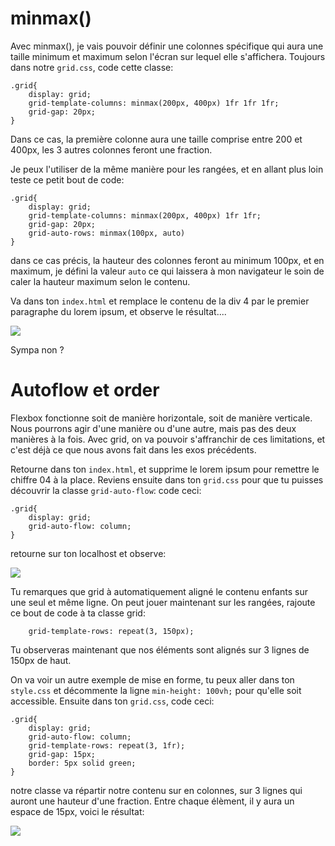 <h1>minmax()</h1>

Avec minmax(), je vais pouvoir définir une colonnes spécifique qui aura une taille minimum et maximum selon l'écran sur lequel elle s'affichera. Toujours dans notre ```grid.css```, code cette classe:

``` 
.grid{
    display: grid;
    grid-template-columns: minmax(200px, 400px) 1fr 1fr 1fr;
    grid-gap: 20px;
}
```

Dans ce cas, la première colonne aura une taille comprise entre 200 et 400px, les 3 autres colonnes feront une fraction.

Je peux l'utiliser de la même manière pour les rangées, et en allant plus loin teste ce petit bout de code:

```
.grid{
    display: grid;
    grid-template-columns: minmax(200px, 400px) 1fr 1fr;
    grid-gap: 20px;
    grid-auto-rows: minmax(100px, auto)
}
```

dans ce cas précis, la hauteur des colonnes feront au minimum 100px, et en maximum, je défini la valeur ```auto``` ce qui laissera à mon navigateur le soin de caler la hauteur maximum selon le contenu.

Va dans ton ```index.html``` et remplace le contenu de la div 4 par le premier paragraphe du lorem ipsum, et observe le résultat.... 

<img src="https://raw.githubusercontent.com/GuyVil1/Css-Grid---Bootstrap-prends-un-coup-de-vieux/master/Formation/img/grid003.png" />

Sympa non ?

<h1 id="ordre">Autoflow et order</h1>

Flexbox fonctionne soit de manière horizontale, soit de manière verticale. Nous pourrons agir d'une manière ou d'une autre, mais pas des deux manières à la fois.
Avec grid, on va pouvoir s'affranchir de ces limitations, et c'est déjà ce que nous avons fait dans les exos précédents.

Retourne dans ton ```index.html```, et supprime le lorem ipsum pour remettre le chiffre 04 à la place.
Reviens ensuite dans ton ```grid.css``` pour que tu puisses découvrir la classe ```grid-auto-flow```: code ceci:

```
.grid{
    display: grid;
    grid-auto-flow: column;
}
```
retourne sur ton localhost et observe:

<img src="https://raw.githubusercontent.com/GuyVil1/Css-Grid---Bootstrap-prends-un-coup-de-vieux/master/Formation/img/grid004.png" />

Tu remarques que grid à automatiquement aligné le contenu enfants sur une seul et même ligne.
On peut jouer maintenant sur les rangées, rajoute ce bout de code à ta classe grid:

```
    grid-template-rows: repeat(3, 150px);
```

Tu observeras maintenant que nos éléments sont alignés sur 3 lignes de 150px de haut.

On  va voir un autre exemple de mise en forme, tu peux aller dans ton ```style.css``` et décommente la ligne ```min-height: 100vh;``` pour qu'elle soit accessible. Ensuite dans ton ```grid.css```, code ceci:

```
.grid{
    display: grid;
    grid-auto-flow: column;
    grid-template-rows: repeat(3, 1fr);
    grid-gap: 15px;
    border: 5px solid green;
}
```
notre classe va répartir notre contenu sur en colonnes, sur 3 lignes qui auront une hauteur d'une fraction. Entre chaque élèment, il y aura un espace de 15px, voici le résultat:

<img src="https://raw.githubusercontent.com/GuyVil1/Css-Grid---Bootstrap-prends-un-coup-de-vieux/master/Formation/img/grid005.png" />


